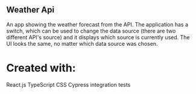 ## Weather Api

An app showing the weather forecast from the API. The application has a switch, which can be used to change the data source (there are two different API's source) and it displays which source is currently used. The UI looks the same, no matter which data source was chosen.

# Created with:

React.js
TypeScript
CSS
Cypress integration tests
